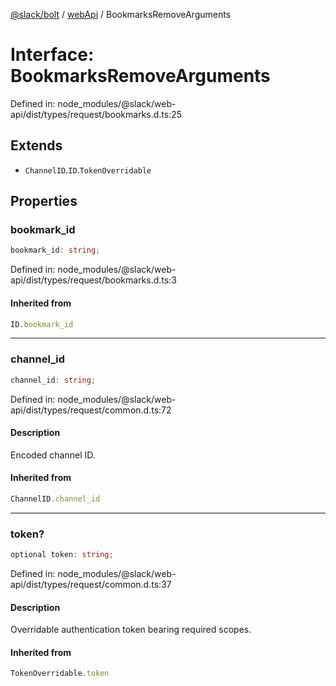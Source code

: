 [@slack/bolt](../../../../index.md) / [webApi](../index.md) / BookmarksRemoveArguments

# Interface: BookmarksRemoveArguments

Defined in: node\_modules/@slack/web-api/dist/types/request/bookmarks.d.ts:25

## Extends

- `ChannelID`.`ID`.`TokenOverridable`

## Properties

### bookmark\_id

```ts
bookmark_id: string;
```

Defined in: node\_modules/@slack/web-api/dist/types/request/bookmarks.d.ts:3

#### Inherited from

```ts
ID.bookmark_id
```

***

### channel\_id

```ts
channel_id: string;
```

Defined in: node\_modules/@slack/web-api/dist/types/request/common.d.ts:72

#### Description

Encoded channel ID.

#### Inherited from

```ts
ChannelID.channel_id
```

***

### token?

```ts
optional token: string;
```

Defined in: node\_modules/@slack/web-api/dist/types/request/common.d.ts:37

#### Description

Overridable authentication token bearing required scopes.

#### Inherited from

```ts
TokenOverridable.token
```
